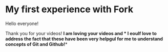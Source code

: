 # My first experience with Fork

Hello everyone!

Thank you for your videos! **I am loving your videos and * I eoulf love to address the fact that these have been very helpgul for me to understand concepts of Git and Github!***

